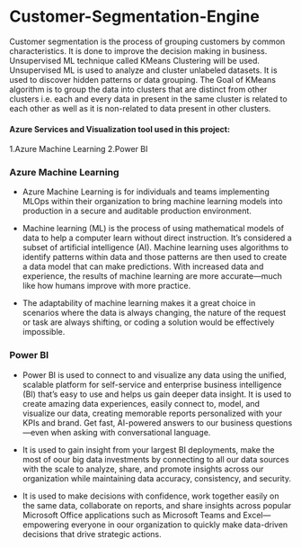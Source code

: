 # Customer-Segmentation-Engine
Customer segmentation is the process of grouping customers by common characteristics. 
It is done to improve the decision making in business. Unsupervised ML technique called KMeans Clustering will be used. 
Unsupervised ML is used to analyze and cluster unlabeled datasets. It is used to discover hidden patterns or data grouping.
The Goal of KMeans algorithm is to group the data into clusters that are distinct from other clusters i.e. each and every data in present in the same cluster is related to each other as well as it is non-related to data present in other clusters.


#### Azure Services and Visualization tool used in this project:
1.Azure Machine Learning
2.Power BI


### Azure Machine Learning

* Azure Machine Learning is for individuals and teams implementing MLOps within their organization to bring machine learning models into production in a secure and auditable production environment.

* Machine learning (ML) is the process of using mathematical models of data to help a computer learn without direct instruction. It’s considered a subset of artificial intelligence (AI). Machine learning uses algorithms to identify patterns within data and those patterns are then used to create a data model that can make predictions. With increased data and experience, the results of machine learning are more accurate—much like how humans improve with more practice.

* The adaptability of machine learning makes it a great choice in scenarios where the data is always changing, the nature of the request or task are always shifting, or coding a solution would be effectively impossible.


### Power BI

* Power BI is used to connect to and visualize any data using the unified, scalable platform for self-service and enterprise business intelligence (BI) that’s easy to use and helps us gain deeper data insight. It is used to create amazing data experiences, easily connect to, model, and visualize our data, creating memorable reports personalized with your KPIs and brand. Get fast, AI-powered answers to our business questions—even when asking with conversational language.

* It is used to gain insight from your largest BI deployments, make the most of oour big data investments by connecting to all our data sources with the scale to analyze, share, and promote insights across our organization while maintaining data accuracy, consistency, and security.

* It is used to make decisions with confidence, work together easily on the same data, collaborate on reports, and share insights across popular Microsoft Office applications such as Microsoft Teams and Excel—empowering everyone in oour organization to quickly make data-driven decisions that drive strategic actions.




